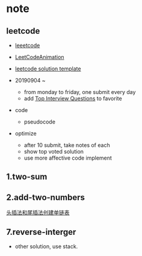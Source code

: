# note

## leetcode

- [leeetcode](https://github.com/azl397985856/leetcode)
- [LeetCodeAnimation](https://github.com/MisterBooo/LeetCodeAnimation)
- [leetcode solution template](https://leetcode.com/problems/minimum-window-substring/discuss/26808/here-is-a-10-line-template-that-can-solve-most-substring-problems)

- 20190904 ~
  - from monday to friday, one submit every day
  - add [Top Interview Questions](https://leetcode.com/problemset/top-interview-questions/) to favorite
- code
  - pseudocode
- optimize
  - after 10 submit, take notes of each
  - show top voted solution
  - use more affective code implement

## 1.two-sum

## 2.add-two-numbers

[头插法和尾插法创建单链表](https://blog.csdn.net/qq_41028985/article/details/82859199)

## 7.reverse-interger

- other solution, use stack.